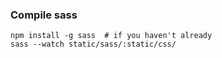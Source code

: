 ### Compile sass

```
npm install -g sass  # if you haven't already
sass --watch static/sass/:static/css/
```
